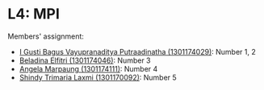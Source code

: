 # L4: MPI

Members' assignment:

- [I Gusti Bagus Vayupranaditya Putraadinatha (1301174029)](https://github.com/vayupranaditya): Number 1, 2
- [Beladina Elfitri (1301174046)](https://github.com/beladinaelfitri): Number 3
- [Angela Marpaung (1301174111)](https://github.com/angelamarpaung99): Number 4
- [Shindy Trimaria Laxmi (1301170092)](https://github.com/shindytri): Number 5